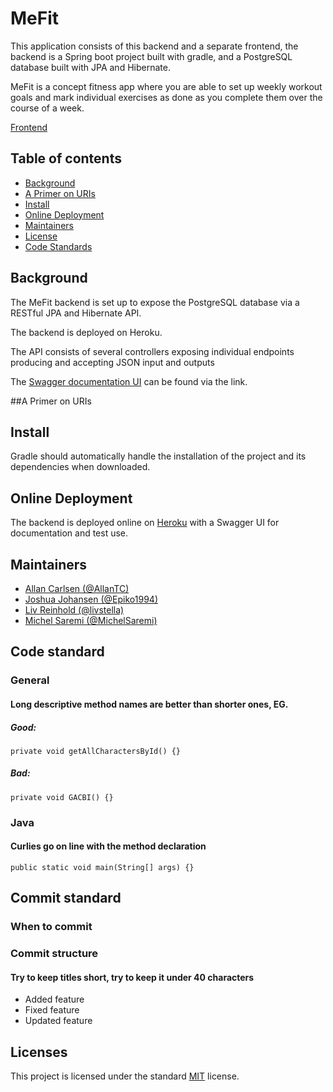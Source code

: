 # MeFit
This application consists of this backend and a separate frontend, the backend is a Spring boot project
built with gradle, and a PostgreSQL database built with JPA and Hibernate.

MeFit is a concept fitness app where you are able to set up weekly workout goals and mark individual
exercises as done as you complete them over the course of a week.

[Frontend](https://naughty-kowalevski-13870d.netlify.app/login)

## Table of contents

- [Background](https://github.com/Epiko1994/MeFitBackend/tree/readme#background)
- [A Primer on URIs](https://github.com/Epiko1994/MeFitBackend/tree/readme#a-primer-on-uris)
- [Install](https://github.com/Epiko1994/MeFitBackend/tree/readme#install)
- [Online Deployment](https://github.com/Epiko1994/MeFitBackend/tree/readme#online-deployment)
- [Maintainers](https://github.com/Epiko1994/MeFitBackend/tree/readme#maintainers)
- [License](https://github.com/Epiko1994/MeFitBackend/tree/readme#license)
- [Code Standards](https://github.com/Epiko1994/MeFitBackend/tree/readme#code-standards)

## Background

The MeFit backend is set up to expose the PostgreSQL database via a RESTful JPA and Hibernate
API.

The backend is deployed on Heroku.

The API consists of several controllers exposing individual endpoints producing and accepting
JSON input and outputs

The [Swagger documentation UI](https://mefitbackend-ajlm.herokuapp.com/swagger-ui/index.html)
can be found via the link.

##A Primer on URIs



## Install

Gradle should automatically handle the installation of the project and its dependencies when
downloaded. 

## Online Deployment

The backend is deployed online on [Heroku](https://mefitbackend-ajlm.herokuapp.com/swagger-ui/index.html)
with a Swagger UI for documentation and test use.

## Maintainers

- [Allan Carlsen (@AllanTC)](https://github.com/AllanTC)
- [Joshua Johansen (@Epiko1994)](https://github.com/Epiko1994)
- [Liv Reinhold (@livstella)](https://github.com/livstella)
- [Michel Saremi (@MichelSaremi)](https://github.com/MichelSaremi)

## Code standard


### General
#### Long descriptive method names are better than shorter ones, EG.
##### Good:
`private void getAllCharactersById() {}`

##### Bad:
`private void GACBI() {}`

### Java
#### Curlies go on line with the method declaration

`public static void main(String[] args) {}`

## Commit standard

### When to commit


### Commit structure
#### Try to keep titles short, try to keep it under 40 characters
- Added feature
- Fixed feature
- Updated feature


## Licenses

This project is licensed under the standard [MIT](https://choosealicense.com/licenses/mit/) license.